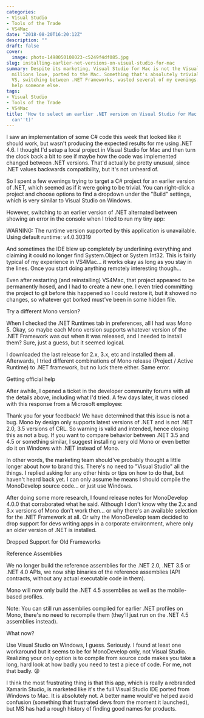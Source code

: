 ```yaml
---
categories:
- Visual Studio
- Tools of the Trade
- VS4Mac
date: "2018-08-20T16:20:12Z"
description: ""
draft: false
cover:
  image: photo-1498050108023-c5249f4df085.jpg
slug: installing-earlier-net-versions-on-visual-studio-for-mac
summary: Despite its marketing, Visual Studio for Mac is not the Visual Studio that
  millions love, ported to the Mac. Something that's absolutely trivial in standard
  VS, switching between .NET Frameworks, wasted several of my evenings. Maybe it'll
  help someone else.
tags:
- Visual Studio
- Tools of the Trade
- VS4Mac
title: 'How to select an earlier .NET version on Visual Studio for Mac (tl;dr: you
  can''t)'
---
```



I saw an implementation of some C# code this week that looked like it should work, but wasn't producing the expected results for me using .NET 4.6. I thought I'd setup a local project in Visual Studio for Mac and then turn the clock back a bit to see if maybe how the code was implemented changed between .NET versions. That'd actually be pretty unusual, since .NET values backwards compatibility, but it's not unheard of.

So I spent a few evenings trying to target a C# project for an earlier version of .NET, which seemed as if it were going to be trivial. You can right-click a project and choose options to find a dropdown under the "Build" settings, which is very similar to Visual Studio on Windows.

However, switching to an earlier version of .NET alternated between showing an error in the console when I tried to run my tiny app:

WARNING: The runtime version supported by this application is unavailable.
Using default runtime: v4.0.30319

And sometimes the IDE blew up completely by underlining everything and claiming it could no longer find System.Object or System.Int32. This is fairly typical of my experience in VS4Mac... it works okay as long as you stay in the lines. Once you start doing anything remotely interesting though...

Even after restarting (and reinstalling) VS4Mac, that project appeared to be permanently hosed, and I had to create a new one. I even tried committing the project to git before this happened so I could restore it, but it showed no changes, so whatever got borked must've been in some hidden file.


Try a different Mono version?

When I checked the .NET Runtimes tab in preferences, all I had was Mono 5. Okay, so maybe each Mono version supports whatever version of the .NET Framework was out when it was released, and I needed to install them? Sure, just a guess, but it seemed logical.

I downloaded the last release for 2.x, 3.x, etc and installed them all. Afterwards, I tried different combinations of Mono release (Project / Active Runtime) to .NET framework, but no luck there either. Same error.


Getting official help

After awhile, I opened a ticket in the developer community forums with all the details above, including what I'd tried. A few days later, it was closed with this response from a Microsoft employee:

Thank you for your feedback! We have determined that this issue is not a bug. Mono by design only supports latest versions of .NET and is not .NET 2.0, 3.5 versions of CRL. So warning is valid and intended, hence closing this as not a bug. If you want to compare behavior between .NET 3.5 and 4.5 or something similar, I suggest installing very old Mono or even better do it on Windows with .NET instead of Mono.

In other words, the marketing team should've probably thought a little longer about how to brand this. There's no need to "Visual Studio" all the things. I replied asking for any other hints or tips on how to do that, but haven't heard back yet. I can only assume he means I should compile the MonoDevelop source code... or just use Windows.

After doing some more research, I found release notes for MonoDevelop 4.0.0 that corraborated what he said. Although I don't know why the 2.x and 3.x versions of Mono don't work then... or why there's an available selection for the .NET Framework at all. Or why the MonoDevelop team decided to drop support for devs writing apps in a corporate environment, where only an older version of .NET is installed.

Dropped Support for Old Frameworks

Reference Assemblies

We no longer build the reference assemblies for the .NET 2.0, .NET 3.5 or .NET 4.0 APIs, we now ship binaries of the reference assemblies (API contracts, without any actual executable code in them).

Mono will now only build the .NET 4.5 assemblies as well as the mobile-based profiles.

Note: You can still run assemblies compiled for earlier .NET profiles on Mono, there's no need to recompile them (they’ll just run on the .NET 4.5 assemblies instead).


What now?

Use Visual Studio on Windows, I guess. Seriously. I found at least one workaround but it seems to be for MonoDevelop only, not Visual Studio. Realizing your only option is to compile from source code makes you take a long, hard look at how badly you need to test a piece of code. For me, not that badly. 😩

I think the most frustrating thing is that this app, which is really a rebranded Xamarin Studio, is marketed like it's the full Visual Studio IDE ported from Windows to Mac. It is absolutely not. A better name would've helped avoid confusion (something that frustrated devs from the moment it launched), but MS has had a rough history of finding good names for products.
